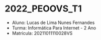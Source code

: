 # 2022_PEOOVS_T1

- Aluno: Lucas de Lima Nunes Fernandes
- Turma: Informática Para Internet - 2 Ano
- Matrícula: 20211011110028VS
